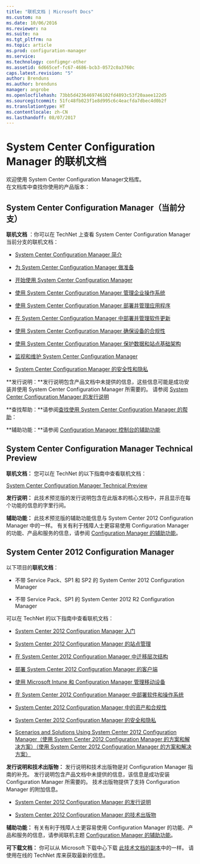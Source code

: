 ```yaml
---
title: "联机文档 | Microsoft Docs"
ms.custom: na
ms.date: 10/06/2016
ms.reviewer: na
ms.suite: na
ms.tgt_pltfrm: na
ms.topic: article
ms.prod: configuration-manager
ms.service: 
ms.technology: configmgr-other
ms.assetid: 6d665cef-fc67-4686-bcb3-0572c0a3760c
caps.latest.revision: "5"
author: Brenduns
ms.author: brenduns
manager: angrobe
ms.openlocfilehash: 73bb5d4236469746102fd4893c53f20aaee122d5
ms.sourcegitcommit: 51fc48fb023f1e8d995c6c4eacfda7dbec4d0b2f
ms.translationtype: HT
ms.contentlocale: zh-CN
ms.lasthandoff: 08/07/2017
---
```

# <a name="online-documentation-for-system-center-configuration-manager"></a>System Center Configuration Manager 的联机文档


欢迎使用 System Center Configuration Manager文档库。  
在文档库中查找你使用的产品版本：  

## <a name="system-center-configuration-manager-current-branch"></a>System Center Configuration Manager（当前分支）  
**联机文档** ：你可以在 TechNet 上查看 System Center Configuration Manager 当前分支的联机文档：  

-   [System Center Configuration Manager 简介](https://technet.microsoft.com/library/mt622715.aspx)  

-   [为 System Center Configuration Manager 做准备](https://technet.microsoft.com/library/mt608540.aspx)  

-   [开始使用 System Center Configuration Manager](https://technet.microsoft.com/library/mt608544.aspx)  

-   [使用 System Center Configuration Manager 管理企业操作系统](https://technet.microsoft.com/library/mt627933.aspx)  

-   [使用 System Center Configuration Manager 部署并管理应用程序](https://technet.microsoft.com/library/mt627959.aspx)  

-   [在 System Center Configuration Manager 中部署并管理软件更新](https://technet.microsoft.com/library/mt634340.aspx)  

-   [使用 System Center Configuration Manager 确保设备的合规性](https://technet.microsoft.com/library/mt595717.aspx)  

-   [使用 System Center Configuration Manager 保护数据和站点基础架构](https://technet.microsoft.com/library/mt613161.aspx)  

-   [监视和维护 System Center Configuration Manager](https://technet.microsoft.com/library/mt612855.aspx)  

-   [System Center Configuration Manager 的安全性和隐私](https://technet.microsoft.com/library/mt622694.aspx)  

**发行说明：**发行说明包含产品文档中未提供的信息，这些信息可能是成功安装并使用 System Center Configuration Manager 所需要的。 请参阅 [System Center Configuration Manager 的发行说明](https://technet.microsoft.com/library/mt592024.aspx)  

**查找帮助：**请参阅[查找使用 System Center Configuration Manager 的帮助](https://technet.microsoft.com/library/mt628521.aspx)：  

**辅助功能：**请参阅 [Configuration Manager 控制台的辅助功能](https://technet.microsoft.com/library/mt628521.aspx)  


## <a name="system-center-configuration-manager-technical-preview"></a>System Center Configuration Manager Technical Preview  
**联机文档：** 您可以在 TechNet 的以下指南中查看联机文档：  

 [System Center Configuration Manager Technical Preview](https://go.microsoft.com/fwlink/p/?LinkId=534001)  

**发行说明：** 此技术预览版的发行说明包含在此版本的核心文档中，并且显示在每个功能的信息的字里行间。  

**辅助功能：** 此技术预览版的辅助功能信息与 System Center 2012 Configuration Manager 中的一样。 有关有利于残障人士更容易使用 Configuration Manager 的功能、产品和服务的信息，请参阅 [Configuration Manager 的辅助功能](http://go.microsoft.com/fwlink/p/?LinkId=258586)。  

## <a name="system-center-2012-configuration-manager"></a>System Center 2012 Configuration Manager  
以下项目的**联机文档**：  

-   不带 Service Pack、SP1 和 SP2 的 System Center 2012 Configuration Manager  

-   不带 Service Pack、SP1 的 System Center 2012 R2 Configuration Manager  

可以在 TechNet 的以下指南中查看联机文档：  

-   [System Center 2012 Configuration Manager 入门](https://go.microsoft.com/fwlink/p/?LinkId=210632)  

-   [System Center 2012 Configuration Manager 的站点管理](https://go.microsoft.com/fwlink/p/?LinkId=210636)  

-   [在 System Center 2012 Configuration Manager 中迁移层次结构](https://go.microsoft.com/fwlink/p/?LinkId=210645)  

-   [部署 System Center 2012 Configuration Manager 的客户端](https://go.microsoft.com/fwlink/p/?LinkId=210638)  

-   [使用 Microsoft Intune 和 Configuration Manager 管理移动设备](https://go.microsoft.com/fwlink/?LinkId=529959)  

-   [在 System Center 2012 Configuration Manager 中部署软件和操作系统](https://go.microsoft.com/fwlink/p/?LinkId=210635)  

-   [System Center 2012 Configuration Manager 中的资产和合规性](https://go.microsoft.com/fwlink/p/?LinkId=210639)  

-   [System Center 2012 Configuration Manager 的安全和隐私](https://go.microsoft.com/fwlink/p/?LinkId=210640)  

-   [Scenarios and Solutions Using System Center 2012 Configuration Manager（使用 System Center 2012 Configuration Manager 的方案和解决方案）（使用 System Center 2012 Configuration Manager 的方案和解决方案）](https://go.microsoft.com/fwlink/p/?LinkId=290889)  

 **发行说明和技术出版物：** 发行说明和技术出版物是对 Configuration Manager 指南的补充。 发行说明包含产品文档中未提供的信息，该信息是成功安装 Configuration Manager 所需要的。 技术出版物提供了支持 Configuration Manager 的附加信息。  

-   [System Center 2012 Configuration Manager 的发行说明](http://go.microsoft.com/fwlink/?LinkId=529437)  

-   [System Center 2012 Configuration Manager 的技术出版物](http://go.microsoft.com/fwlink/p/?LinkId=261032)  

**辅助功能：** 有关有利于残障人士更容易使用 Configuration Manager 的功能、产品和服务的信息，请参阅联机主题 [Configuration Manager 的辅助功能](http://go.microsoft.com/fwlink/p/?LinkId=258586)。  

**可下载文档：** 你可以从 Microsoft 下载中心下载 [此技术文档的副本](http://go.microsoft.com/fwlink/?LinkId=253643)中的一样。 请使用在线的 TechNet 库来获取最新的信息。
